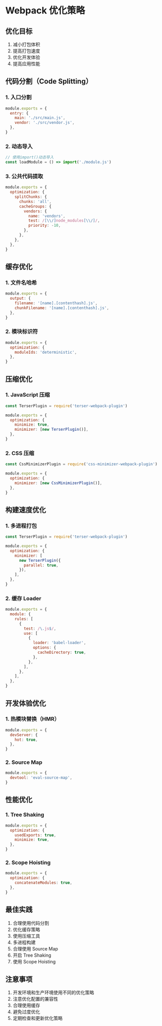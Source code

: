 # Webpack 优化策略

## 优化目标

1. 减小打包体积
2. 提高打包速度
3. 优化开发体验
4. 提高应用性能

## 代码分割（Code Splitting）

### 1. 入口分割

```javascript
module.exports = {
  entry: {
    main: './src/main.js',
    vendor: './src/vendor.js',
  },
}
```

### 2. 动态导入

```javascript
// 使用import()动态导入
const loadModule = () => import('./module.js')
```

### 3. 公共代码提取

```javascript
module.exports = {
  optimization: {
    splitChunks: {
      chunks: 'all',
      cacheGroups: {
        vendors: {
          name: 'vendors',
          test: /[\\/]node_modules[\\/]/,
          priority: -10,
        },
      },
    },
  },
}
```

## 缓存优化

### 1. 文件名哈希

```javascript
module.exports = {
  output: {
    filename: '[name].[contenthash].js',
    chunkFilename: '[name].[contenthash].js',
  },
}
```

### 2. 模块标识符

```javascript
module.exports = {
  optimization: {
    moduleIds: 'deterministic',
  },
}
```

## 压缩优化

### 1. JavaScript 压缩

```javascript
const TerserPlugin = require('terser-webpack-plugin')

module.exports = {
  optimization: {
    minimize: true,
    minimizer: [new TerserPlugin()],
  },
}
```

### 2. CSS 压缩

```javascript
const CssMinimizerPlugin = require('css-minimizer-webpack-plugin')

module.exports = {
  optimization: {
    minimizer: [new CssMinimizerPlugin()],
  },
}
```

## 构建速度优化

### 1. 多进程打包

```javascript
const TerserPlugin = require('terser-webpack-plugin')

module.exports = {
  optimization: {
    minimizer: [
      new TerserPlugin({
        parallel: true,
      }),
    ],
  },
}
```

### 2. 缓存 Loader

```javascript
module.exports = {
  module: {
    rules: [
      {
        test: /\.js$/,
        use: [
          {
            loader: 'babel-loader',
            options: {
              cacheDirectory: true,
            },
          },
        ],
      },
    ],
  },
}
```

## 开发体验优化

### 1. 热模块替换（HMR）

```javascript
module.exports = {
  devServer: {
    hot: true,
  },
}
```

### 2. Source Map

```javascript
module.exports = {
  devtool: 'eval-source-map',
}
```

## 性能优化

### 1. Tree Shaking

```javascript
module.exports = {
  optimization: {
    usedExports: true,
    minimize: true,
  },
}
```

### 2. Scope Hoisting

```javascript
module.exports = {
  optimization: {
    concatenateModules: true,
  },
}
```

## 最佳实践

1. 合理使用代码分割
2. 优化缓存策略
3. 使用压缩工具
4. 多进程构建
5. 合理使用 Source Map
6. 开启 Tree Shaking
7. 使用 Scope Hoisting

## 注意事项

1. 开发环境和生产环境使用不同的优化策略
2. 注意优化配置的兼容性
3. 合理使用缓存
4. 避免过度优化
5. 定期检查和更新优化策略
